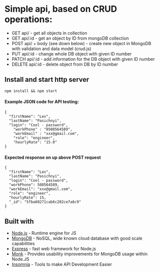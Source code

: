 # Simple api, based on CRUD operations:


* GET api/ - get all objects in collection
* GET api/:id - get an object by ID from mongoDB collection
* POST api/ + body (see down below) - create new object in MongoDB with validation and data model (crud.js)
* PUT api/:id - change whole DB object with given ID number
* PATCH api/:id -  add information for the DB object with given ID number
* DELETE api/:id - delete object from DB by ID number
 
## Install and start http server
`npm install && npm start`

#### Example JSON code for API testing:

```
{
  "firstName": "Lev",
  "lastName": "Pasichnyi",
  "login": "Cool - password",
	"workPhone" : "0508564589",
	"workEmail" : "xxx@gmail.com",
	"role": "engineer",
	"hourlyRate": "15.0"
}

```
#### Expected response on up above POST request

```
{
  "firstName": "Lev",
  "lastName": "Pasichnyi",
  "login": "Cool - password",
  "workPhone": 508564589,
  "workEmail": "xxx@gmail.com",
  "role": "engineer",
  "hourlyRate": 15,
  "_id": "5fba60271cab6c202ce7a6c9"
}

```

## Built with

* [Node.js](https://nodejs.org/) - Runtime engine for JS
* [MongoDB](www.mongodb.com) - NoSQL, wide known cloud database with good scale capabilities
* [Express](https://expressjs.com/) - fast web framework for Node.js
* [Monk](https://www.npmjs.com/package/monk) - Provides usability improvements for MongoDB usage within Node.JS
* [Insomnia](https://insomnia.rest/) - Tools to make API Development Easier
